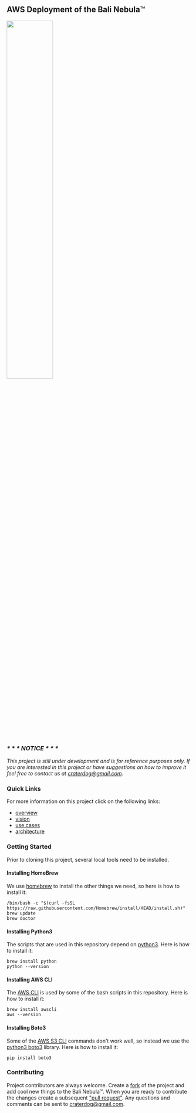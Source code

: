 ## AWS Deployment of the Bali Nebula™
<img src="https://craterdog.com/images/CraterDog.png" width="50%">

### _\* \* \* NOTICE \* \* \*_
_This project is still under development and is for reference purposes only. If
you are interested in this project or have suggestions on how to improve it feel
free to contact us at [craterdog@gmail.com](mailto:craterdog@gmail.com)._

### Quick Links
For more information on this project click on the following links:
 * [overview](https://github.com/bali-nebula/specifications/wiki)
 * [vision](https://github.com/bali-nebula/specifications/wiki/Vision-Statement)
 * [use cases](https://github.com/bali-nebula/specifications/wiki/Use-Case-Model)
 * [architecture](https://github.com/bali-nebula/specifications/wiki/High-Level-Architecture)

### Getting Started
Prior to cloning this project, several local tools need to be installed.

#### Installing HomeBrew
We use [homebrew](https://brew.sh/) to install the other things we need, so here
is how to install it:
```
/bin/bash -c "$(curl -fsSL https://raw.githubusercontent.com/Homebrew/install/HEAD/install.sh)"
brew update
brew doctor
```

#### Installing Python3
The scripts that are used in this repository depend on [python3](https://www.python.org/).
Here is how to install it:
```
brew install python
python --version
```

#### Installing AWS CLI
The [AWS CLI](https://docs.aws.amazon.com/cli/latest/reference/index.html#cli-aws)
is used by some of the bash scripts in this repository.
Here is how to install it:
```
brew install awscli
aws --version
```

#### Installing Boto3
Some of the [AWS S3 CLI](https://docs.aws.amazon.com/cli/latest/reference/s3/index.html)
commands don't work well, so instead we use the
[python3 boto3](https://boto3.amazonaws.com/v1/documentation/api/latest/index.html)
library. Here is how to install it:
```
pip install boto3
```

### Contributing
Project contributors are always welcome. Create a
[fork](https://github.com/bali-nebula/aws-deployment) of the project and add
cool new things to the Bali Nebula™. When you are ready to contribute the
changes create a subsequent
["pull request"](https://help.github.com/articles/about-pull-requests/).
Any questions and comments can be sent to [craterdog@gmail.com](mailto:craterdog@gmail.com).

